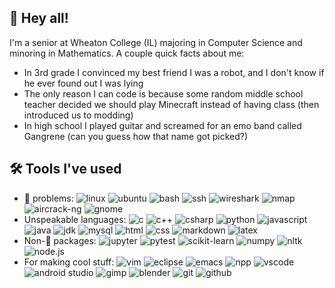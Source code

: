 ## 👋 Hey all!
I'm a senior at Wheaton College (IL) majoring in Computer Science and minoring in Mathematics. A couple quick facts about me:
* In 3rd grade I convinced my best friend I was a robot, and I don't know if he ever found out I was lying
* The only reason I can code is because some random middle school teacher decided we should play Minecraft instead of having class (then introduced us to modding)
* In high school I played guitar and screamed for an emo band called Gangrene (can you guess how that name got picked?)
## 🛠️ Tools I've used
* 🐧 problems:
  ![linux](https://img.shields.io/badge/Linux-333238?logo=linux)
  ![ubuntu](https://img.shields.io/badge/Ubuntu-E95420?logo=ubuntu&logoColor=white)
  ![bash](https://img.shields.io/badge/Bash_Scripting-4EAA25?logo=gnu-bash&logoColor=white)
  ![ssh](https://img.shields.io/badge/ssh-red)
  ![wireshark](https://img.shields.io/badge/Wireshark-1679A7?logo=wireshark)
  ![nmap](https://img.shields.io/badge/Nmap-purple)
  ![aircrack-ng](https://img.shields.io/badge/aircrack--ng-grey)
  ![gnome](https://img.shields.io/badge/Gnome-4A86CF?logo=gnome&logoColor=white)
* Unspeakable languages:
  ![c](https://img.shields.io/badge/C-333238?logo=c&labelColor=grey&color=4A86CF)
  ![c++](https://img.shields.io/badge/C%2B%2B-00599C?logo=c%2B%2B)
  ![csharp](https://img.shields.io/badge/C%23-333238?logo=csharp)
  ![python](https://img.shields.io/badge/Python-333238?logo=python&color=1679A7&logoColor=yellow)
  ![javascript](https://img.shields.io/badge/Javascript-F7DF1E?logo=javascript&logoColor=black)
  ![java](https://img.shields.io/badge/Java-orange)
  ![jdk](https://img.shields.io/badge/OpenJDK-333238?logo=openjdk&color=E95420&logoColor=white)
  ![mysql](https://img.shields.io/badge/MySQL-333238?logo=mysql&color=darkblue&logoColor=white)
  ![html](https://img.shields.io/badge/HTML5-333238?logo=html5)
  ![css](https://img.shields.io/badge/CSS3-333238?logo=css3&logoColor=cyan)
  ![markdown](https://img.shields.io/badge/Markdown-333238?logo=markdown)
  ![latex](https://img.shields.io/badge/LaTeX-333238?logo=latex&color=aliceblue&logoColor=grey)
* Non-🎄 packages:
  ![jupyter](https://img.shields.io/badge/Jupyter-333238?logo=jupyter&color=E5E2D4)
  ![pytest](https://img.shields.io/badge/pytest-333238?logo=pytest&color=A69643)
  ![scikit-learn](https://img.shields.io/badge/scikit--learn-333238?logo=scikitlearn&color=grey&logoColor=yellow)
  ![numpy](https://img.shields.io/badge/numpy-333238?logo=numpy)
  ![nltk](https://img.shields.io/badge/nltk-green)
  ![node.js](https://img.shields.io/badge/Node.js-339933?logo=node.js&logoColor=white)
* For making cool stuff:
  ![vim](https://img.shields.io/badge/Vim-333238?logo=vim&color=white&logoColor=019733)
  ![eclipse](https://img.shields.io/badge/Eclipse-2C2255?logo=eclipse)
  ![emacs](https://img.shields.io/badge/Emacs-333238?logo=gnuemacs&color=252525&logoColor=lightpurple)
  ![npp](https://img.shields.io/badge/Notepad%2B%2B-90E59A?logo=notepad%2B%2B&logoColor=black)
  ![vscode](https://img.shields.io/badge/VS_Code-333238?logo=visualstudiocode&color=212131&logoColor=007ACC)
  ![android studio](https://img.shields.io/badge/Android_Studio-333238?logo=androidstudio)
  ![gimp](https://img.shields.io/badge/GIMP-5C5543?logo=gimp)
  ![blender](https://img.shields.io/badge/Blender-E87D0D?logo=blender&logoColor=white)
  ![git](https://img.shields.io/badge/Git-333238?logo=git)
  ![github](https://img.shields.io/badge/GitHub-333238?logo=github)

